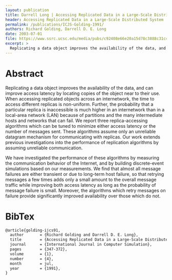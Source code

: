```yaml
---
layout: publication
title: Darrell Long | Accessing Replicated Data in a Large-Scale Distributed System
header: Accessing Replicated Data in a Large-Scale Distributed System
permalink: /publications/ICJS-Golding-1991/
authors: Richard Golding, Darrell D. E. Long
date: 2003-07-01
file: https://www.ssrc.ucsc.edu/media/pubs/c92408e66e20a15d78c3888c31c4b90e761320f1.pdf
excerpt: >
  Replicating a data object improves the availability of the data, and can improve access latency by locating copies of the object near to their use. When accessing replicated objects across an internetwork, the time to access different replicas is non-uniform.
---
```


# Abstract

Replicating a data object improves the availability of the data, and can improve access latency by locating copies of the object near to their use. When accessing replicated objects across an internetwork, the time to access different replicas is non-uniform. Further, the probability that a particular replica is inaccessible is much higher in an internetwork than in a local-area network (LAN) because of partitions and the many intermediate hosts and networks that can fail. We report three replica-accessing algorithms which can be tuned to minimize either access latency or the number of messages sent. These algorithms assume only an unreliable datagram mechanism for communicating with replicas. Our work extends previous investigations into the performance of replication algorithms by assuming unreliable communication.

We have investigated the performance of these algorithms by measuring the communication behavior of the Internet, and by building discrete-event simulations based on our measurements. We find that almost all message failures are either transient or due to long-term host failure, so that retrying messages a few times adds only a small amount to the overall message traffic while improving both access latency as long as the probability of message failure is small. Moreover, the algorithms which retry messages on failure provide significantly improved availability over those which do not.

# BibTex

```latex
@article{golding-ijcs91,
  author       = {Richard Golding and Darrell D. E. Long},
  title        = {Accessing Replicated Data in a Large-Scale Distributed System},
  journal      = {International Journal in Computer Simulation},
  pages        = {347-372},
  volume       = {1},
  number       = {4},
  month        = jul,
  year         = {1991},
}
```
